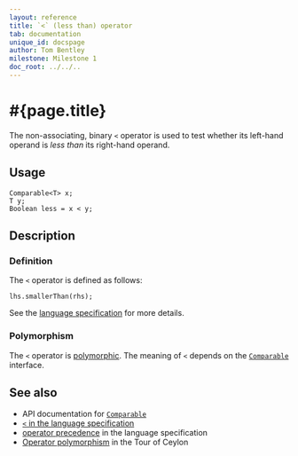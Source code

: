 ```yaml
---
layout: reference
title: `<` (less than) operator
tab: documentation
unique_id: docspage
author: Tom Bentley
milestone: Milestone 1
doc_root: ../../..
---
```


# #{page.title}

The non-associating, binary `<` operator is used to test whether its left-hand 
operand is *less than* its right-hand operand.

## Usage 

    Comparable<T> x;
    T y;
    Boolean less = x < y;

## Description

### Definition

The `<` operator is defined as follows:

    lhs.smallerThan(rhs);

See the [language specification](#{page.doc_root}/#{site.urls.spec_relative}#equalitycomparison) for more details.

### Polymorphism

The `<` operator is [polymorphic](#{page.doc_root}/reference/operator/operator-polymorphism). 
The meaning of `<` depends on the 
[`Comparable`](#{page.doc_root}/api/ceylon/language/interface_Comparable.html) interface. 

## See also

* API documentation for [`Comparable`](#{page.doc_root}/api/ceylon/language/interface_Comparable.html)
* [`<` in the language specification](#{page.doc_root}/#{site.urls.spec_relative}#equalitycomparison)
* [operator precedence](#{page.doc_root}/#{site.urls.spec_relative}#operatorprecedence) in the 
  language specification
* [Operator polymorphism](#{page.doc_root}/tour/language-module/#operator_polymorphism) 
  in the Tour of Ceylon

